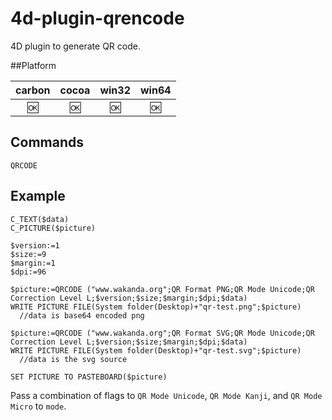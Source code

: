 # 4d-plugin-qrencode
4D plugin to generate QR code.

##Platform

| carbon | cocoa | win32 | win64 |
|:------:|:-----:|:---------:|:---------:|
|🆗|🆗|🆗|🆗|

Commands
---

```
QRCODE
```

Example
---
```
C_TEXT($data)
C_PICTURE($picture)

$version:=1
$size:=9
$margin:=1
$dpi:=96

$picture:=QRCODE ("www.wakanda.org";QR Format PNG;QR Mode Unicode;QR Correction Level L;$version;$size;$margin;$dpi;$data)
WRITE PICTURE FILE(System folder(Desktop)+"qr-test.png";$picture)
  //data is base64 encoded png

$picture:=QRCODE ("www.wakanda.org";QR Format SVG;QR Mode Unicode;QR Correction Level L;$version;$size;$margin;$dpi;$data)
WRITE PICTURE FILE(System folder(Desktop)+"qr-test.svg";$picture)
  //data is the svg source

SET PICTURE TO PASTEBOARD($picture)
```
Pass a combination of flags to ```QR Mode Unicode```, ```QR Mode Kanji```, and ```QR Mode Micro``` to ```mode```.
